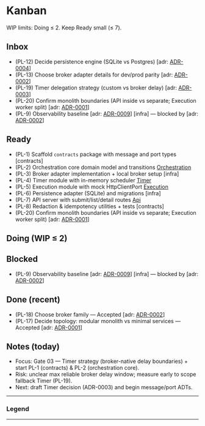# Kanban

<!--
Purpose:
    A tiny, self-managed Kanban:
    edit by moving items between sections.
    Keep it short.
-->

WIP limits: Doing ≤ 2. Keep Ready small (≤ 7).

## Inbox

<!--
Raw ideas/tasks.
    Triage here, then move to Ready.
    Use IDs like PL-#.
    Keep this short.
-->

- (PL-12) Decide persistence engine (SQLite vs Postgres) [adr: [ADR-0004]]
- (PL-13) Choose broker adapter details for dev/prod parity [adr: [ADR-0002]]
- (PL-19) Timer delegation strategy (custom vs broker delay) [adr: [ADR-0003]]
- (PL-20) Confirm monolith boundaries (API inside vs separate; Execution worker split) [adr: [ADR-0001]]
- (PL-9) Observability baseline [adr: [ADR-0009]] [infra] — blocked by [adr: [ADR-0002]]

## Ready

<!--
Prioritized queue.
    Pull the top item into Doing. Avoid more than 7 items.
    Link ADRs like [adr: ADR-0001]; add tags like [infra] or [Api].
-->

- (PL-1) Scaffold `contracts` package with message and port types [contracts]
- (PL-2) Orchestration core domain model and transitions [Orchestration]
- (PL-3) Broker adapter implementation + local broker setup [infra]
- (PL-4) Timer module with in-memory scheduler [Timer]
- (PL-5) Execution module with mock HttpClientPort [Execution]
- (PL-6) Persistence adapter (SQLite) and migrations [infra]
- (PL-7) API server with submit/list/detail routes [Api]
- (PL-8) Redaction & idempotency utilities + tests [contracts]
- (PL-20) Confirm monolith boundaries (API inside vs separate; Execution worker split) [adr: [ADR-0001]]

## Doing (WIP ≤ 2)

<!-- Only what you're actively working on. Move one item at a time. -->

<!-- Move the top Ready item here when you start it. Keep ≤ 2. -->

<!-- (empty — pull next item from Ready) -->

## Blocked

<!-- Item is waiting on something (decision, dependency). Note the blocker briefly. -->

- (PL-9) Observability baseline [adr: [ADR-0009]] [infra] — blocked by [adr: [ADR-0002]]

## Done (recent)

- (PL-18) Choose broker family — Accepted [adr: [ADR-0002]]
- (PL-17) Decide topology: modular monolith vs minimal services — Accepted [adr: [ADR-0001]]

<!-- Keep last few wins visible. Archive older items by copying them to an Archive section/file if desired. -->

## Notes (today)

- Focus: Gate 03 — Timer strategy (broker-native delay boundaries) + start PL-1 (contracts) & PL-2 (orchestration core).
- Risk: unclear max reliable broker delay window; measure early to scope fallback Timer (PL-19).
- Next: draft Timer decision (ADR-0003) and begin message/port ADTs.

<!-- 2-3 bullets max. What you focus on, current risks, next up. -->

---

### Legend

<!--
Minimal legend.
- ID: `PL-#` (plan item)
- Tags: [Api], [Orchestration], [Execution], [Timer], `infra`, `contracts`
 - ADR link: `[adr: ADR-000x]` may be written using reference-style links.
- WIP: Doing ≤ 2; Ready ≤ 7
-->

[Api]: ../design/modules/api.md
[Orchestration]: ../design/modules/orchestration.md
[Execution]: ../design/modules/execution.md
[Timer]: ../design/modules/timer.md

<!-- ADRs -->

---

[ADR-0001]: ../decisions/ADR-0001-topology.md
[ADR-0002]: ../decisions/ADR-0002-broker.md
[ADR-0003]: ../decisions/ADR-0003-timer.md
[ADR-0004]: ../decisions/ADR-0004-database.md
[ADR-0005]: ../decisions/ADR-0005-schema.md
[ADR-0006]: ../decisions/ADR-0006-idempotency.md
[ADR-0007]: ../decisions/ADR-0007-api.md
[ADR-0008]: ../decisions/ADR-0008-outbox.md
[ADR-0009]: ../decisions/ADR-0009-observability.md

